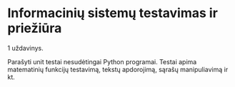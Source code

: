 # Informacinių sistemų testavimas ir priežiūra

1 uždavinys.

Parašyti unit testai nesudėtingai Python programai. 
Testai apima matematinių funkcijų testavimą, tekstų apdorojimą, sąrašų manipuliavimą ir kt.
